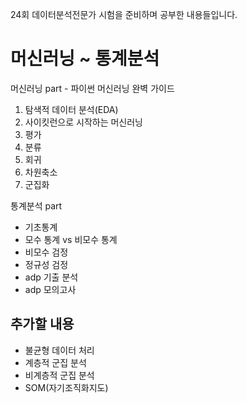 24회 데이터분석전문가 시험을 준비하며 공부한 내용들입니다.
# 머신러닝 ~ 통계분석 #

머신러닝 part - 파이썬 머신러닝 완벽 가이드
1. 탐색적 데이터 분석(EDA)
2. 사이킷런으로 시작하는 머신러닝
3. 평가
4. 분류
5. 회귀
6. 차원축소
7. 군집화


통계분석 part
- 기초통계
- 모수 통계 vs 비모수 통계
- 비모수 검정
- 정규성 검정
- adp 기출 분석
- adp 모의고사


## 추가할 내용
- 불균형 데이터 처리
- 계층적 군집 분석
- 비계층적 군집 분석
- SOM(자기조직화지도)

